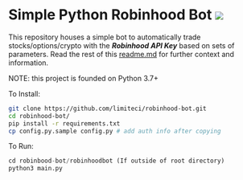 # Simple Python Robinhood Bot ![](https://img.shields.io/badge/src-public-orange)
This repository houses a simple bot to automatically trade stocks/options/crypto with the **_Robinhood API Key_** based on sets of parameters. Read the rest of this [readme.md](https://github.com/limiteci/robinhood-bot/blob/main/README.md) for further context and information.

NOTE: this project is founded on Python 3.7+

To Install:

```bash
git clone https://github.com/limiteci/robinhood-bot.git
cd robinhood-bot/
pip install -r requirements.txt
cp config.py.sample config.py # add auth info after copying
```

To Run:

```python
cd robinbood-bot/robinhoodbot (If outside of root directory)
python3 main.py
```

